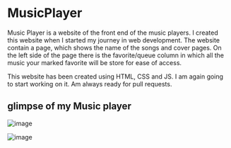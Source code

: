 # MusicPlayer

Music Player is a website of the front end of the music players. I created this website when I started my journey in web development.
The website contain a page, which shows the name of the songs and cover pages. On the left side of the page there is the favorite/queue column in which all the music your marked favorite will be store for ease of access.

This website has been created using HTML, CSS and JS. 
I am again going to start working on it. 
Am always ready for pull requests.


## glimpse of my Music player

![image](https://user-images.githubusercontent.com/80611268/175855834-a4faf0d6-6893-4a06-b92f-e2bff8782719.png)

![image](https://user-images.githubusercontent.com/80611268/175855975-3fd5a99a-b3a5-474d-9031-256959a2d994.png)


